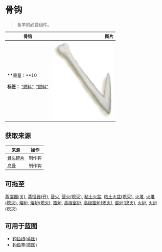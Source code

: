 # 骨钩  
> 鱼竿的必要组件。  
  
  骨钩  |   图片   
 ----  |  ----:   
 **重量：**10<br><br>**标签：**	[“燃料”](tag_Fuel.md), [“燃料”](tag_Sticks.md)  |  ![](Sprite/HookBone.png)   
  
## 获取来源  
来源  |  操作  
----  |  ----  
[骨头碎片](BoneSplinters.md)  |  制作钩  
[鸟骨](BonesBird.md)  |  制作钩  
## 可拖至  
[蒸馏器(关)](AlembicOff.md), [蒸馏器(开)](AlembicOn.md), [营火](Campfire.md), [营火(熄灭)](CampfireExtinguished.md), [粘土火盆](ClayFirePit.md), [粘土火盆(熄灭)](ClayFirePitExtinguished.md), [火堆](Fire.md), [火堆(熄灭)](FireExtinguished.md), [熔炉](Forge.md), [熔炉(熄灭)](ForgeExtinguished.md), [窑炉](Kiln.md), [高级窑炉](KilnAdvanced.md), [高级窑炉(熄灭)](KilnAdvancedExtinguished.md), [窑炉(熄灭)](KilnExtinguished.md), [火炉](Stove.md), [火炉(熄灭)](StoveExtinguished.md)  
## 可用于蓝图  
- [钓鱼线(蓝图)](Bp_FishingLine.md)  
- [钓鱼竿(蓝图)](Bp_FishingRod.md)  
  
  
